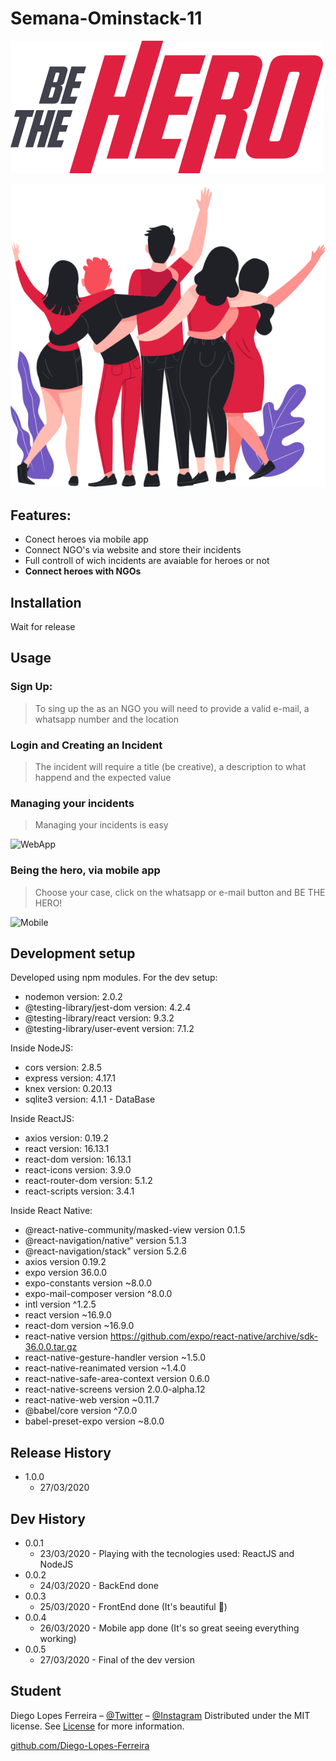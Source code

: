 # Semana-Ominstack-11

![Be The Hero](/assets/logo.svg)

![Be The Hero](/assets/heroes.png)


## Features:
* Conect heroes via mobile app
* Connect NGO's via website and store their incidents
* Full controll of wich incidents are avaiable for heroes or not
* **Connect heroes with NGOs**


## Installation
Wait for release 


## Usage 
### Sign Up:
> To sing up the as an NGO you will need to provide a valid e-mail, a whatsapp number and the location

### Login and Creating an Incident
> The incident will require a title (be creative), a description to what happend and the expected value

### Managing your incidents
> Managing your incidents is easy

![WebApp](/assets/WebApp.gif)

### Being the hero, via mobile app
> Choose your case, click on the whatsapp or e-mail button and BE THE HERO!

![Mobile](/assets/)


## Development setup
Developed using npm modules.
For the dev setup:
* nodemon version: 2.0.2
* @testing-library/jest-dom version: 4.2.4
* @testing-library/react version: 9.3.2
* @testing-library/user-event version: 7.1.2

Inside NodeJS:
* cors version: 2.8.5
* express version: 4.17.1
* knex version: 0.20.13
* sqlite3 version: 4.1.1 - DataBase

Inside ReactJS:
* axios version: 0.19.2
* react version: 16.13.1
* react-dom version: 16.13.1
* react-icons version: 3.9.0
* react-router-dom version: 5.1.2
* react-scripts version: 3.4.1

Inside React Native:
* @react-native-community/masked-view version 0.1.5
* @react-navigation/native" version 5.1.3
* @react-navigation/stack" version 5.2.6
* axios version 0.19.2
* expo version 36.0.0
* expo-constants version ~8.0.0
* expo-mail-composer version ^8.0.0
* intl version ^1.2.5
* react version ~16.9.0
* react-dom version ~16.9.0
* react-native version https://github.com/expo/react-native/archive/sdk-36.0.0.tar.gz
* react-native-gesture-handler version ~1.5.0
* react-native-reanimated version ~1.4.0
* react-native-safe-area-context version 0.6.0
* react-native-screens version 2.0.0-alpha.12
* react-native-web version ~0.11.7
* @babel/core version ^7.0.0
* babel-preset-expo version ~8.0.0


## Release History
* 1.0.0
    * 27/03/2020


## Dev History
* 0.0.1
    * 23/03/2020 - Playing with the tecnologies used: ReactJS and NodeJS
* 0.0.2
    * 24/03/2020 - BackEnd done
* 0.0.3
    * 25/03/2020 - FrontEnd done (It's beautiful 🚀)
* 0.0.4
    * 26/03/2020 - Mobile app done (It's so great seeing everything working)
* 0.0.5
    * 27/03/2020 - Final of the dev version



## Student

Diego Lopes Ferreira – [@Twitter](https://twitter.com/Diego_simSouEu) – [@Instagram](https://www.instagram.com/diego.lopes.f/)
Distributed under the MIT license. See [License](LICENSE) for more information.

[github.com/Diego-Lopes-Ferreira](https://github.com/Diego-Lopes-Ferreira/)
